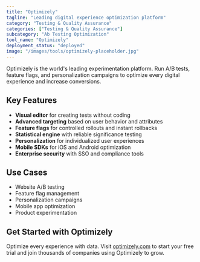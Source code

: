 ```yaml
---
title: "Optimizely"
tagline: "Leading digital experience optimization platform"
category: "Testing & Quality Assurance"
categories: ["Testing & Quality Assurance"]
subcategory: "Ab Testing Optimization"
tool_name: "Optimizely"
deployment_status: "deployed"
image: "/images/tools/optimizely-placeholder.jpg"
---
```

Optimizely is the world's leading experimentation platform. Run A/B tests, feature flags, and personalization campaigns to optimize every digital experience and increase conversions.

## Key Features

- **Visual editor** for creating tests without coding
- **Advanced targeting** based on user behavior and attributes
- **Feature flags** for controlled rollouts and instant rollbacks
- **Statistical engine** with reliable significance testing
- **Personalization** for individualized user experiences
- **Mobile SDKs** for iOS and Android optimization
- **Enterprise security** with SSO and compliance tools

## Use Cases

- Website A/B testing
- Feature flag management
- Personalization campaigns
- Mobile app optimization
- Product experimentation

## Get Started with Optimizely

Optimize every experience with data. Visit [optimizely.com](https://www.optimizely.com) to start your free trial and join thousands of companies using Optimizely to grow.
